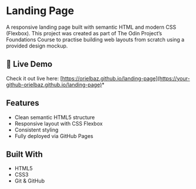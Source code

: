 # Landing Page

A responsive landing page built with semantic HTML and modern CSS 
(Flexbox). This project was created as part of The Odin Project’s 
Foundations Course to practise building web layouts from scratch using a 
provided design mockup.

## 🔗 Live Demo

Check it out live here: 
[https://orielbaz.github.io/landing-page](https://your-github-orielbaz.github.io/landing-page)*

## Features

- Clean semantic HTML5 structure
- Responsive layout with CSS Flexbox
- Consistent styling
- Fully deployed via GitHub Pages

## Built With

- HTML5
- CSS3
- Git & GitHub
